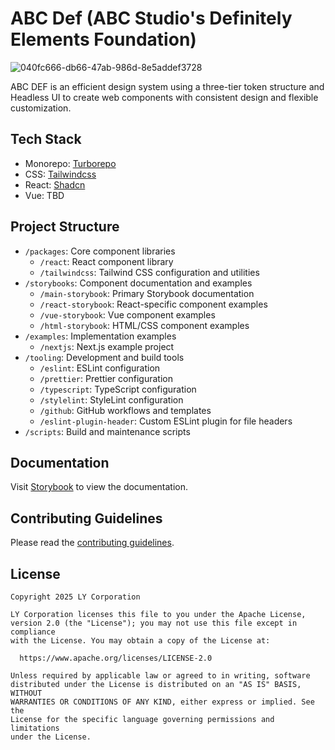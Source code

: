 # ABC Def (ABC Studio's Definitely Elements Foundation)

![040fc666-db66-47ab-986d-8e5addef3728](https://github.com/user-attachments/assets/849abcbd-99b2-431c-a24a-d86dbf39849e)

ABC DEF is an efficient design system using a three-tier token structure and Headless UI to create web components with consistent design and flexible customization.


## Tech Stack

- Monorepo: [Turborepo](https://turbo.build/)
- CSS: [Tailwindcss](https://tailwindcss.com/)
- React: [Shadcn](https://ui.shadcn.com/)
- Vue: TBD

## Project Structure

- `/packages`: Core component libraries
  - `/react`: React component library
  - `/tailwindcss`: Tailwind CSS configuration and utilities
- `/storybooks`: Component documentation and examples
  - `/main-storybook`: Primary Storybook documentation
  - `/react-storybook`: React-specific component examples
  - `/vue-storybook`: Vue component examples
  - `/html-storybook`: HTML/CSS component examples
- `/examples`: Implementation examples
  - `/nextjs`: Next.js example project
- `/tooling`: Development and build tools
  - `/eslint`: ESLint configuration
  - `/prettier`: Prettier configuration
  - `/typescript`: TypeScript configuration
  - `/stylelint`: StyleLint configuration
  - `/github`: GitHub workflows and templates
  - `/eslint-plugin-header`: Custom ESLint plugin for file headers
- `/scripts`: Build and maintenance scripts

## Documentation

Visit [Storybook](https://line.github.io/abc-def) to view the documentation.

## Contributing Guidelines

Please read the [contributing guidelines](./CONTRIBUTING.md).

## License

```
Copyright 2025 LY Corporation

LY Corporation licenses this file to you under the Apache License,
version 2.0 (the "License"); you may not use this file except in compliance
with the License. You may obtain a copy of the License at:

  https://www.apache.org/licenses/LICENSE-2.0

Unless required by applicable law or agreed to in writing, software
distributed under the License is distributed on an "AS IS" BASIS, WITHOUT
WARRANTIES OR CONDITIONS OF ANY KIND, either express or implied. See the
License for the specific language governing permissions and limitations
under the License.
```
